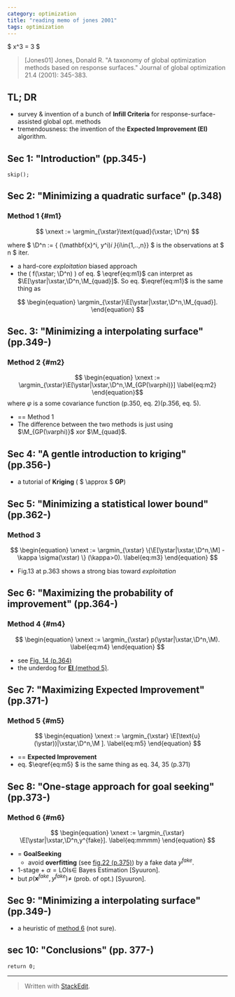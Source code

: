 ```yaml
---
category: optimization
title: "reading memo of jones 2001"
tags: optimization
---
```


$ x^3 = 3 $

> [Jones01]  Jones, Donald R. "A taxonomy of global optimization methods based on response surfaces." Journal of global optimization 21.4 (2001): 345-383.

TL; DR
------------

- survey & invention of a bunch of **Infill Criteria** for response-surface-assisted global opt. methods
- tremendousness: the invention of the **Expected Improvement (EI)** algorithm.

$$
\newcommand{\argmin}{\mathop{\mathrm{arg\,min}}}
\newcommand{\argmax}{\mathop{\mathrm{arg\,max}}}
\newcommand{\xstar}{\mathop{\mathbf{x}^{\ast}}}
\newcommand{\ystar}{\mathop{y^{\ast}}\nolimits}
\newcommand{\xnext}{\mathop{\mathbf{x}^{n+1}}}
\newcommand{\E}{\mathop{\Bbb{E}}\nolimits}
\newcommand{\D}{\mathop{\mathcal{D}}\nolimits}
\newcommand{\M}{\mathop{\mathcal{M}}\nolimits}
$$

Sec 1: "Introduction" (pp.345-)
--------------
`skip();`


Sec 2: "Minimizing a quadratic surface" (p.348)
--------------

### Method 1 {#m1}
 <!-- \label{eq:m1} -->
 <!-- \begin{equation}
  \xnext := \argmin_{\xstar}\text{quad}(\xstar; \D^n)
  \end{equation}   -->

$$
 \xnext := \argmin_{\xstar}\text{quad}(\xstar; \D^n)
$$

where $ \D^n := \{ (\mathbf{x}^i, y^i)_i \}_{i\in\{1,..,n\}} $ is the observations at $ n $ iter.

- a hard-core *exploitation* biased approach
- the \( f(\xstar; \D^n) \) of eq. $ \eqref{eq:m1}$ can interpret as $\E[\ystar|\xstar,\D^n,\M_{quad}]$. So eq. $\eqref{eq:m1}$ is the same thing as

$$ \begin{equation}
   \argmin_{\xstar}\E[\ystar|\xstar,\D^n,\M_{quad}].
\end{equation} $$


Sec. 3: "Minimizing a interpolating surface" (pp.349-)
--------------

### Method 2 {#m2}
$$ \begin{equation}
\xnext := \argmin_{\xstar}\E[\ystar|\xstar,\D^n,\M_{GP(\varphi)}]
\label{eq:m2}
\end{equation}$$
where $\varphi$ is a some covariance function (p.350, eq. 2)(p.356, eq. 5).

- == Method 1
- The difference between the two methods is just using $\M_{GP(\varphi)}$ xor $\M_{quad}$.

Sec 4: "A gentle introduction to kriging" (pp.356-)
------------
- a tutorial of **Kriging** ( $ \approx $ **GP**)

Sec 5: "Minimizing a statistical lower bound" (pp.362-)
---------------
### Method 3
$$ \begin{equation}
\xnext := \argmin_{\xstar} \{\E[\ystar|\xstar,\D^n,\M] - \kappa \sigma(\xstar) \} (\kappa>0).
\label{eq:m3}
\end{equation}  $$

- Fig.13 at p.363 shows a strong bias toward *exploitation*

Sec 6: "Maximizing the probability of improvement" (pp.364-)
-----------------

### Method 4 {#m4}
$$ \begin{equation}
\xnext := \argmin_{\xstar} p(\ystar|\xstar,\D^n,\M).
\label{eq:m4}
\end{equation}  $$

- see [Fig. 14 (p.364)](https://cdn.pbrd.co/images/GQDU0gA.png)
- the underdog for [**EI** (method 5)](#m5).


Sec 7: "Maximizing Expected Improvement" (pp.371-)
----------------------------

### Method 5 {#m5}

$$ \begin{equation}
\xnext := \argmin_{\xstar} \E[\text{u}(\ystar))|\xstar,\D^n,\M ].
\label{eq:m5}
\end{equation}  $$

-  == **Expected Improvement**
- eq. $\eqref{eq:m5} $ is the same thing as eq. 34, 35 (p.371)

Sec 8: "One-stage approach for goal seeking" (pp.373-)
---------------------------

### Method 6 {#m6}

$$ \begin{equation}
\xnext := \argmin_{\xstar} \E[\ystar|\xstar,\D^n,y^{fake}].
\label{eq:mmmm}
\end{equation}  $$

- = **GoalSeeking**
	- avoid **overfitting** (see [fig.22 (p.375)](https://cdn.pbrd.co/images/GQ6tLnY.png)) by a fake data $y^{fake}$.
- 1-stage + $\alpha = \mathrm{LOIs}\in$ Bayes Estimation [Syuuron].
- but $p(\mathbf{x}^{fake},y^{fake}) \neq$ (prob. of opt.) [Syuuron].


Sec 9: "Minimizing a interpolating surface" (pp.349-)
-----------------------------

- a heuristic of [method 6](#m6) (not sure).

sec 10: "Conclusions" (pp. 377-)
-----------------------------
    return 0;


--------------
> Written with [StackEdit](https://stackedit.io/).
